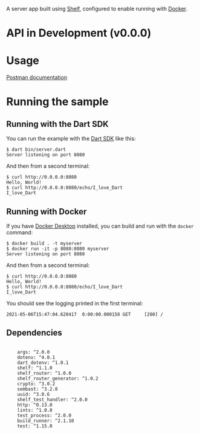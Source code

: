 A server app built using [Shelf](https://pub.dev/packages/shelf),
configured to enable running with [Docker](https://www.docker.com/).



# API in Development (v0.0.0)


# Usage
[Postman documentation](https://documenter.getpostman.com/view/12983885/UyrHeD83)


# Running the sample

## Running with the Dart SDK

You can run the example with the [Dart SDK](https://dart.dev/get-dart)
like this:

```
$ dart bin/server.dart
Server listening on port 8080
```

And then from a second terminal:
```
$ curl http://0.0.0.0:8080
Hello, World!
$ curl http://0.0.0.0:8080/echo/I_love_Dart
I_love_Dart
```

## Running with Docker

If you have [Docker Desktop](https://www.docker.com/get-started) installed, you
can build and run with the `docker` command:

```
$ docker build . -t myserver
$ docker run -it -p 8080:8080 myserver
Server listening on port 8080
```

And then from a second terminal:
```
$ curl http://0.0.0.0:8080
Hello, World!
$ curl http://0.0.0.0:8080/echo/I_love_Dart
I_love_Dart
```

You should see the logging printed in the first terminal:
```
2021-05-06T15:47:04.620417  0:00:00.000158 GET     [200] /
```


## Dependencies

````

    args: ^2.0.0
    dotenv: ^4.0.1
    dart_dotenv: ^1.0.1
    shelf: ^1.1.0
    shelf_router: ^1.0.0
    shelf_router_generator: ^1.0.2
    crypto: ^3.0.2
    sembast: ^3.2.0
    uuid: ^3.0.6
    shelf_test_handler: ^2.0.0 
    http: ^0.13.0
    lints: ^1.0.0
    test_process: ^2.0.0
    build_runner: ^2.1.10
    test: ^1.15.0


````
